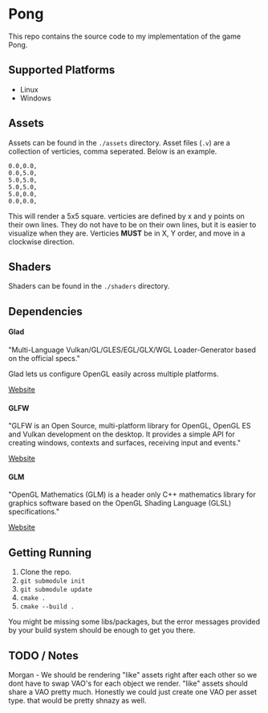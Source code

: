 # Pong

This repo contains the source code to my implementation of the game Pong.

## Supported Platforms

* Linux
* Windows

## Assets

Assets can be found in the `./assets` directory. Asset files (`.v`) are a collection of verticies, comma seperated. Below is an example.

```
0.0,0.0,
0.0,5.0,
5.0,5.0,
5.0,5.0,
5.0,0.0,
0.0,0.0,
```

This will render a 5x5 square. verticies are defined by x and y points on their own lines. They do not have to be on their own lines, but it is easier to visualize when they are. Verticies **MUST** be in X, Y order, and move in a clockwise direction.

## Shaders

Shaders can be found in the `./shaders` directory. 

## Dependencies

#### Glad

"Multi-Language Vulkan/GL/GLES/EGL/GLX/WGL Loader-Generator based on the official specs."

Glad lets us configure OpenGL easily across multiple platforms.

[Website](https://github.com/Dav1dde/glad)

#### GLFW

"GLFW is an Open Source, multi-platform library for OpenGL, OpenGL ES and Vulkan development on the desktop. It provides a simple API for creating windows, contexts and surfaces, receiving input and events."

[Website](https://www.glfw.org/)

#### GLM

"OpenGL Mathematics (GLM) is a header only C++ mathematics library for graphics software based on the OpenGL Shading Language (GLSL) specifications."

[Website](https://github.com/g-truc/glm)

## Getting Running 

1) Clone the repo.
2) `git submodule init`
3) `git submodule update`
4) `cmake .`
5) `cmake --build .`

You might be missing some libs/packages, but the error messages provided by your build system should be enough to get you there.

## TODO / Notes

Morgan - We should be rendering "like" assets right after each other so we dont have to swap VAO's for each object we render. "like" assets should share a VAO pretty much. Honestly we could just create one VAO per asset type. that would be pretty shnazy as well.